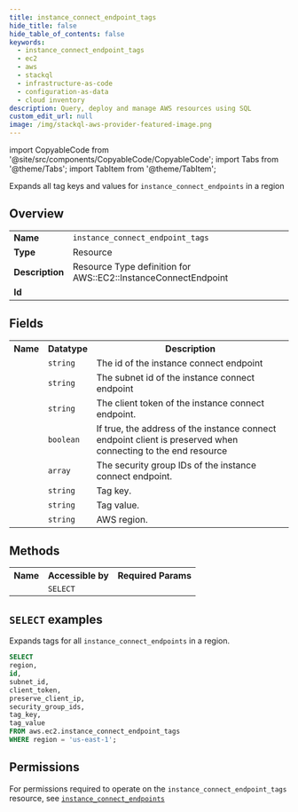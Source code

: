 ```yaml
---
title: instance_connect_endpoint_tags
hide_title: false
hide_table_of_contents: false
keywords:
  - instance_connect_endpoint_tags
  - ec2
  - aws
  - stackql
  - infrastructure-as-code
  - configuration-as-data
  - cloud inventory
description: Query, deploy and manage AWS resources using SQL
custom_edit_url: null
image: /img/stackql-aws-provider-featured-image.png
---
```


import CopyableCode from '@site/src/components/CopyableCode/CopyableCode';
import Tabs from '@theme/Tabs';
import TabItem from '@theme/TabItem';

Expands all tag keys and values for <code>instance_connect_endpoints</code> in a region

## Overview
<table>
<tbody>
<tr><td><b>Name</b></td><td><code>instance_connect_endpoint_tags</code></td></tr>
<tr><td><b>Type</b></td><td>Resource</td></tr>
<tr><td><b>Description</b></td><td>Resource Type definition for AWS::EC2::InstanceConnectEndpoint</td></tr>
<tr><td><b>Id</b></td><td><CopyableCode code="aws.ec2.instance_connect_endpoint_tags" /></td></tr>
</tbody>
</table>

## Fields
<table>
<tbody>
<tr><th>Name</th><th>Datatype</th><th>Description</th></tr><tr><td><CopyableCode code="id" /></td><td><code>string</code></td><td>The id of the instance connect endpoint</td></tr>
<tr><td><CopyableCode code="subnet_id" /></td><td><code>string</code></td><td>The subnet id of the instance connect endpoint</td></tr>
<tr><td><CopyableCode code="client_token" /></td><td><code>string</code></td><td>The client token of the instance connect endpoint.</td></tr>
<tr><td><CopyableCode code="preserve_client_ip" /></td><td><code>boolean</code></td><td>If true, the address of the instance connect endpoint client is preserved when connecting to the end resource</td></tr>
<tr><td><CopyableCode code="security_group_ids" /></td><td><code>array</code></td><td>The security group IDs of the instance connect endpoint.</td></tr>
<tr><td><CopyableCode code="tag_key" /></td><td><code>string</code></td><td>Tag key.</td></tr>
<tr><td><CopyableCode code="tag_value" /></td><td><code>string</code></td><td>Tag value.</td></tr>
<tr><td><CopyableCode code="region" /></td><td><code>string</code></td><td>AWS region.</td></tr>
</tbody>
</table>

## Methods

<table>
<tbody>
  <tr>
    <th>Name</th>
    <th>Accessible by</th>
    <th>Required Params</th>
  </tr>
  <tr>
    <td><CopyableCode code="list_resources" /></td>
    <td><code>SELECT</code></td>
    <td><CopyableCode code="region" /></td>
  </tr>
</tbody>
</table>

## `SELECT` examples
Expands tags for all <code>instance_connect_endpoints</code> in a region.
```sql
SELECT
region,
id,
subnet_id,
client_token,
preserve_client_ip,
security_group_ids,
tag_key,
tag_value
FROM aws.ec2.instance_connect_endpoint_tags
WHERE region = 'us-east-1';
```


## Permissions

For permissions required to operate on the <code>instance_connect_endpoint_tags</code> resource, see <a href="/services/ec2/instance_connect_endpoints/#permissions"><code>instance_connect_endpoints</code></a>

